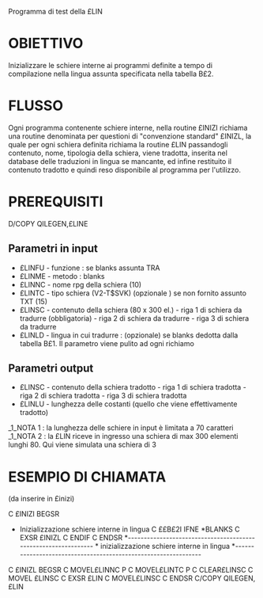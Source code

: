 Programma di test della £LIN

# OBIETTIVO
Inizializzare le schiere interne ai programmi definite a tempo di compilazione nella lingua assunta specificata nella tabella B£2.

# FLUSSO
Ogni programma contenente schiere interne, nella routine £INIZI richiama una routine denominata per questioni di "convenzione standard" £INIZL, la quale per ogni schiera definita richiama la routine £LIN passandogli contenuto, nome, tipologia della schiera, viene tradotta, inserita nel database delle traduzioni  in lingua se mancante, ed infine restituito il contenuto tradotto e quindi reso disponibile al programma per l'utilizzo.

# PREREQUISITI
D/COPY QILEGEN,£LINE

## Parametri in input
- £LINFU -  funzione :  se blanks assunta TRA
- £LINME -  metodo :    blanks
- £LINNC -  nome rpg della schiera (10)
- £LINTC -  tipo schiera (V2-T$SVK) (opzionale ) se non fornito assunto TXT (15)
- £LINSC - contenuto della schiera (80 x 300 el.)
        -  riga 1 di schiera da tradurre (obbligatoria)
         -  riga 2 di schiera da tradurre
         -  riga 3 di schiera da tradurre
- £LINLD -  lingua in cui tradurre :  (opzionale) se blanks dedotta dalla tabella B£1. Il parametro viene pulito ad ogni richiamo

## Parametri output
- £LINSC - contenuto della schiera tradotto
         -   riga 1 di schiera tradotta
         -   riga 2 di schiera tradotta
         -   riga 3 di schiera tradotta
- £LINLU -   lunghezza delle costanti (quello che viene effettivamente tradotto)

_1_NOTA 1 :  la lunghezza delle schiere in input è limitata a 70 caratteri
_1_NOTA 2 :  la £LIN riceve in ingresso una schiera di max 300 elementi lunghi 80. Qui viene simulata una schiera di 3

# ESEMPIO DI CHIAMATA

(da inserire in £inizi)

C £INIZI BEGSR
-  Inizializzazione schiere interne in lingua
C ££B£2I IFNE \*BLANKS
C EXSR £INIZL
C ENDIF
C ENDSR
 \*---------------------------------------------------------------
 \* inizializzazione schiere interne in lingua
 \*---------------------------------------------------------------

C £INIZL BEGSR
C MOVEL<nome sch>£LINNC P
C MOVEL<tipo sch>£LINTC P
C CLEAR£LINSC
C MOVEL<schiera> £LINSC
C EXSR £LIN
C MOVEL£LINSC <schiera>
C ENDSR
C/COPY QILEGEN,£LIN
